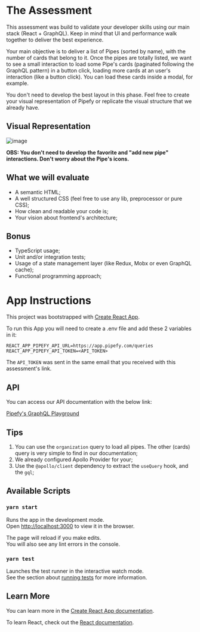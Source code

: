 # The Assessment

This assessment was build to validate your developer skills using our main stack (React + GraphQL). Keep in mind that UI and performance walk together to deliver the best experience.

Your main objective is to deliver a list of Pipes (sorted by name), with the number of cards that belong to it. Once the pipes are totally listed, we want to see a small interaction to load some Pipe's cards (paginated following the GraphQL pattern) in a button click, loading more cards at an user's interaction (like a button click). You can load these cards inside a modal, for example.

You don't need to develop the best layout in this phase. Feel free to create your visual representation of Pipefy or replicate the visual structure that we already have.

## Visual Representation

![image](https://user-images.githubusercontent.com/5097397/127360349-7231b194-0a8c-4c31-af6c-886005bc8d6c.png)

**OBS: You don't need to develop the favorite and "add new pipe" interactions. Don't worry about the Pipe's icons.**

## What we will evaluate

- A semantic HTML;
- A well structured CSS (feel free to use any lib, preprocessor or pure CSS);
- How clean and readable your code is;
- Your vision about frontend's architecture;

## Bonus

- TypeScript usage;
- Unit and/or integration tests;
- Usage of a state management layer (like Redux, Mobx or even GraphQL cache);
- Functional programming approach;

# App Instructions

This project was bootstrapped with [Create React App](https://github.com/facebook/create-react-app).

To run this App you will need to create a .env file and add these 2 variables in it:

```
REACT_APP_PIPEFY_API_URL=https://app.pipefy.com/queries
REACT_APP_PIPEFY_API_TOKEN=<API_TOKEN>
```

The `API_TOKEN` was sent in the same email that you received with this assessment's link.

## API

You can access our API documentation with the below link:

[Pipefy's GraphQL Playground](https://app.pipefy.com/graphiql)

## Tips

1. You can use the `organization` query to load all pipes. The other (cards) query is very simple to find in our documentation;
2. We already configured Apollo Provider for your;
3. Use the `@apollo/client` dependency to extract the `useQuery` hook, and the `gql`;

## Available Scripts

### `yarn start`

Runs the app in the development mode.\
Open [http://localhost:3000](http://localhost:3000) to view it in the browser.

The page will reload if you make edits.\
You will also see any lint errors in the console.

### `yarn test`

Launches the test runner in the interactive watch mode.\
See the section about [running tests](https://facebook.github.io/create-react-app/docs/running-tests) for more information.

## Learn More

You can learn more in the [Create React App documentation](https://facebook.github.io/create-react-app/docs/getting-started).

To learn React, check out the [React documentation](https://reactjs.org/).
